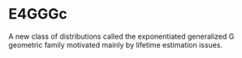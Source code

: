 # E4GGGc
A new class of distributions called the exponentiated generalized G geometric family motivated mainly by lifetime estimation issues.
